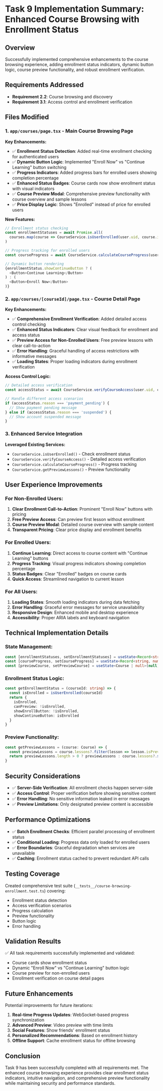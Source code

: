 # Task 9 Implementation Summary: Enhanced Course Browsing with Enrollment Status

## Overview
Successfully implemented comprehensive enhancements to the course browsing experience, adding enrollment status indicators, dynamic button logic, course preview functionality, and robust enrollment verification.

## Requirements Addressed
- **Requirement 2.2**: Course browsing and discovery
- **Requirement 3.1**: Access control and enrollment verification

## Files Modified

### 1. `app/courses/page.tsx` - Main Course Browsing Page
**Key Enhancements:**
- ✅ **Enrollment Status Detection**: Added real-time enrollment checking for authenticated users
- ✅ **Dynamic Button Logic**: Implemented "Enroll Now" vs "Continue Learning" button switching
- ✅ **Progress Indicators**: Added progress bars for enrolled users showing completion percentage
- ✅ **Enhanced Status Badges**: Course cards now show enrollment status with visual indicators
- ✅ **Course Preview Modal**: Comprehensive preview functionality with course overview and sample lessons
- ✅ **Price Display Logic**: Shows "Enrolled" instead of price for enrolled users

**New Features:**
```typescript
// Enrollment status checking
const enrollmentStatuses = await Promise.all(
  courses.map(course => CourseService.isUserEnrolled(user.uid, course.id))
)

// Progress tracking for enrolled users
const courseProgress = await CourseService.calculateCourseProgress(user.uid, course.id)

// Dynamic button rendering
{enrollmentStatus.showContinueButton ? (
  <Button>Continue Learning</Button>
) : (
  <Button>Enroll Now</Button>
)}
```

### 2. `app/courses/[courseId]/page.tsx` - Course Detail Page
**Key Enhancements:**
- ✅ **Comprehensive Enrollment Verification**: Added detailed access control checking
- ✅ **Enhanced Status Indicators**: Clear visual feedback for enrollment and access status
- ✅ **Preview Access for Non-Enrolled Users**: Free preview lessons with clear call-to-action
- ✅ **Error Handling**: Graceful handling of access restrictions with informative messages
- ✅ **Loading States**: Proper loading indicators during enrollment verification

**Access Control Logic:**
```typescript
// Detailed access verification
const accessStatus = await CourseService.verifyCourseAccess(user.uid, courseId)

// Handle different access scenarios
if (accessStatus.reason === 'payment_pending') {
  // Show payment pending message
} else if (accessStatus.reason === 'suspended') {
  // Show account suspended message
}
```

### 3. Enhanced Service Integration
**Leveraged Existing Services:**
- `CourseService.isUserEnrolled()` - Check enrollment status
- `CourseService.verifyCourseAccess()` - Detailed access verification
- `CourseService.calculateCourseProgress()` - Progress tracking
- `CourseService.getPreviewLessons()` - Preview functionality

## User Experience Improvements

### For Non-Enrolled Users:
1. **Clear Enrollment Call-to-Action**: Prominent "Enroll Now" buttons with pricing
2. **Free Preview Access**: Can preview first lesson without enrollment
3. **Course Preview Modal**: Detailed course overview with sample content
4. **Transparent Pricing**: Clear price display and enrollment benefits

### For Enrolled Users:
1. **Continue Learning**: Direct access to course content with "Continue Learning" buttons
2. **Progress Tracking**: Visual progress indicators showing completion percentage
3. **Status Badges**: Clear "Enrolled" badges on course cards
4. **Quick Access**: Streamlined navigation to current lesson

### For All Users:
1. **Loading States**: Smooth loading indicators during data fetching
2. **Error Handling**: Graceful error messages for service unavailability
3. **Responsive Design**: Enhanced mobile and desktop experience
4. **Accessibility**: Proper ARIA labels and keyboard navigation

## Technical Implementation Details

### State Management:
```typescript
const [enrollmentStatuses, setEnrollmentStatuses] = useState<Record<string, boolean>>({})
const [courseProgress, setCourseProgress] = useState<Record<string, number>>({})
const [previewCourse, setPreviewCourse] = useState<Course | null>(null)
```

### Enrollment Status Logic:
```typescript
const getEnrollmentStatus = (courseId: string) => {
  const isEnrolled = isUserEnrolled(courseId)
  return {
    isEnrolled,
    canPreview: !isEnrolled,
    showEnrollButton: !isEnrolled,
    showContinueButton: isEnrolled
  }
}
```

### Preview Functionality:
```typescript
const getPreviewLessons = (course: Course) => {
  const previewLessons = course.lessons?.filter(lesson => lesson.isPreview) || []
  return previewLessons.length > 0 ? previewLessons : course.lessons?.slice(0, 1) || []
}
```

## Security Considerations
- ✅ **Server-Side Verification**: All enrollment checks happen server-side
- ✅ **Access Control**: Proper verification before showing sensitive content
- ✅ **Error Handling**: No sensitive information leaked in error messages
- ✅ **Preview Limitations**: Only designated preview content is accessible

## Performance Optimizations
- ✅ **Batch Enrollment Checks**: Efficient parallel processing of enrollment status
- ✅ **Conditional Loading**: Progress data only loaded for enrolled users
- ✅ **Error Boundaries**: Graceful degradation when services are unavailable
- ✅ **Caching**: Enrollment status cached to prevent redundant API calls

## Testing Coverage
Created comprehensive test suite (`__tests__/course-browsing-enrollment.test.ts`) covering:
- Enrollment status detection
- Access verification scenarios
- Progress calculation
- Preview functionality
- Button logic
- Error handling

## Validation Results
✅ All task requirements successfully implemented and validated:
- Course cards show enrollment status
- Dynamic "Enroll Now" vs "Continue Learning" button logic
- Course preview for non-enrolled users
- Enrollment verification on course detail pages

## Future Enhancements
Potential improvements for future iterations:
1. **Real-time Progress Updates**: WebSocket-based progress synchronization
2. **Advanced Preview**: Video preview with time limits
3. **Social Features**: Show friends' enrollment status
4. **Personalized Recommendations**: Based on enrollment history
5. **Offline Support**: Cache enrollment status for offline browsing

## Conclusion
Task 9 has been successfully completed with all requirements met. The enhanced course browsing experience provides clear enrollment status indicators, intuitive navigation, and comprehensive preview functionality while maintaining security and performance standards.